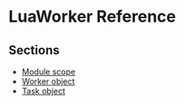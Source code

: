 # LuaWorker Reference

## Sections
* [Module scope](LuaReferenceSections/LuaWorkerModule.md)
* [Worker object](LuaReferenceSections/LuaWorker.md)
* [Task object](LuaReferenceSections/LuaTask.md)
